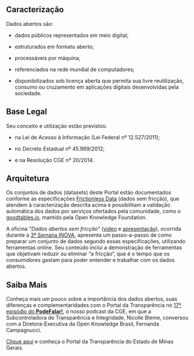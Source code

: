 ## Caracterização

Dados abertos são:

- dados públicos representados em meio digital;

- estruturados em formato aberto;

- processáveis por máquina;

- referenciados na rede mundial de computadores;

- disponibilizados sob licença aberta que permita sua livre reutilização, consumo ou cruzamento em aplicações digitais desenvolvidas pela sociedade.

## Base Legal

Seu conceito e utilização estão previstos:

- na Lei de Acesso à Informação (Lei Federal nº 12.527/2011);

- no Decreto Estadual nº 45.969/2012;

- e na Resolução CGE nº 20/2014.

## Arquitetura 

Os conjuntos de dados (datasets) deste Portal estão documentados conforme as especificações [Frictionless Data](https://frictionlessdata.io/) (dados sem fricção), que atendem à caracterização descrita acima e possibilitam a validação automática dos dados por serviços ofertados pela comunidade, como o [goodtables.io](https://goodtables.io/), mantido pela Open Knowledge Foundation.

A oficina _"Dados abertos sem fricção"_ ([vídeo](https://www.youtube.com/watch?v=tZ0bmlnqMuY) e [apresentação](https://ead.prodemge.gov.br/pluginfile.php/19736/mod_resource/content/2/Dados%20Abertos%20sem%20friccao-DCTA-CGE.pdf)), ocorrida durante a [3ª Semana INOVA](https://www.inova.mg.gov.br/), apresenta um passo-a-passo de como preparar um conjunto de dados segundo essas especificações, utilizando ferramentas online. Seu conteúdo inclui a demonstração de ferramentas que objetivam reduzir ou eliminar “a fricção”, que é o tempo que os consumidores gastam para poder entender e trabalhar com os dados abertos.

## Saiba Mais

Conheça mais um pouco sobre a importância dos dados abertos, suas diferenças e complementaridades com o Portal da Transparência no [17º episódio do **PodeFalar!**](https://www.youtube.com/watch?v=uFdYbIc_4ws), o nosso podcast da CGE, em que a Subcontroladora de Transparência e Integridade, Nicolle Bleme, conversou com a Diretora-Executiva da Open Knowledge Brasil, Fernanda Campagnucci.

[Clique aqui](http://www.transparencia.mg.gov.br/) e conheça o Portal da Transparência do Estado de Minas Gerais.




